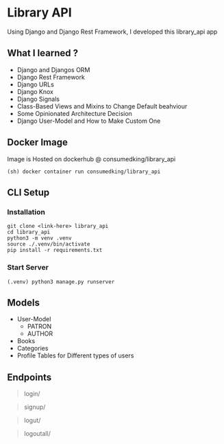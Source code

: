 # Library API
Using Django and Django Rest Framework, I developed this library_api app

## What I learned ?
* Django and Djangos ORM
* Django Rest Framework
* Django URLs
* Django Knox
* Django Signals
* Class-Based Views and Mixins to Change Default beahviour
* Some Opinionated Architecture Decision
* Django User-Model and How to Make Custom One

## Docker Image
Image is Hosted on dockerhub @ consumedking/library_api
```
(sh) docker container run consumedking/library_api
```

## CLI Setup
### Installation
```
git clone <link-here> library_api
cd library_api
python3 -m venv .venv
source ./.venv/bin/activate
pip install -r requirements.txt
```

### Start Server
```
(.venv) python3 manage.py runserver
```

## Models
* User-Model
    * PATRON
    * AUTHOR
* Books
* Categories
* Profile Tables for Different types of users

## Endpoints
> login/ 

>signup/

>logut/

>logoutall/

